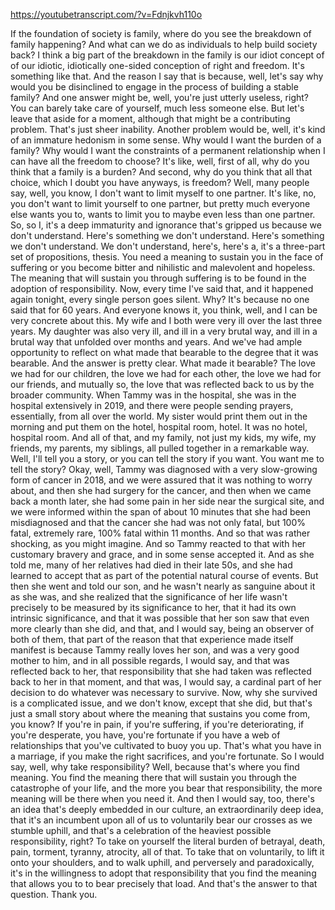 https://youtubetranscript.com/?v=Fdnjkvh110o

 If the foundation of society is family, where do you see the breakdown of family happening? And what can we do as individuals to help build society back? I think a big part of the breakdown in the family is our idiot concept of of our idiotic, idiotically one-sided conception of right and freedom. It's something like that. And the reason I say that is because, well, let's say why would you be disinclined to engage in the process of building a stable family? And one answer might be, well, you're just utterly useless, right? You can barely take care of yourself, much less someone else. But let's leave that aside for a moment, although that might be a contributing problem. That's just sheer inability. Another problem would be, well, it's kind of an immature hedonism in some sense. Why would I want the burden of a family? Why would I want the constraints of a permanent relationship when I can have all the freedom to choose? It's like, well, first of all, why do you think that a family is a burden? And second, why do you think that all that choice, which I doubt you have anyways, is freedom? Well, many people say, well, you know, I don't want to limit myself to one partner. It's like, no, you don't want to limit yourself to one partner, but pretty much everyone else wants you to, wants to limit you to maybe even less than one partner. So, so I, it's a deep immaturity and ignorance that's gripped us because we don't understand. Here's something we don't understand. Here's something we don't understand. We don't understand, here's, here's a, it's a three-part set of propositions, thesis. You need a meaning to sustain you in the face of suffering or you become bitter and nihilistic and malevolent and hopeless. The meaning that will sustain you through suffering is to be found in the adoption of responsibility. Now, every time I've said that, and it happened again tonight, every single person goes silent. Why? It's because no one said that for 60 years. And everyone knows it, you think, well, and I can be very concrete about this. My wife and I both were very ill over the last three years. My daughter was also very ill, and ill in a very brutal way, and ill in a brutal way that unfolded over months and years. And we've had ample opportunity to reflect on what made that bearable to the degree that it was bearable. And the answer is pretty clear. What made it bearable? The love we had for our children, the love we had for each other, the love we had for our friends, and mutually so, the love that was reflected back to us by the broader community. When Tammy was in the hospital, she was in the hospital extensively in 2019, and there were people sending prayers, essentially, from all over the world. My sister would print them out in the morning and put them on the hotel, hospital room, hotel. It was no hotel, hospital room. And all of that, and my family, not just my kids, my wife, my friends, my parents, my siblings, all pulled together in a remarkable way. Well, I'll tell you a story, or you can tell the story if you want. You want me to tell the story? Okay, well, Tammy was diagnosed with a very slow-growing form of cancer in 2018, and we were assured that it was nothing to worry about, and then she had surgery for the cancer, and then when we came back a month later, she had some pain in her side near the surgical site, and we were informed within the span of about 10 minutes that she had been misdiagnosed and that the cancer she had was not only fatal, but 100% fatal, extremely rare, 100% fatal within 11 months. And so that was rather shocking, as you might imagine. And so Tammy reacted to that with her customary bravery and grace, and in some sense accepted it. And as she told me, many of her relatives had died in their late 50s, and she had learned to accept that as part of the potential natural course of events. But then she went and told our son, and he wasn't nearly as sanguine about it as she was, and she realized that the significance of her life wasn't precisely to be measured by its significance to her, that it had its own intrinsic significance, and that it was possible that her son saw that even more clearly than she did, and that, and I would say, being an observer of both of them, that part of the reason that that experience made itself manifest is because Tammy really loves her son, and was a very good mother to him, and in all possible regards, I would say, and that was reflected back to her, that responsibility that she had taken was reflected back to her in that moment, and that was, I would say, a cardinal part of her decision to do whatever was necessary to survive. Now, why she survived is a complicated issue, and we don't know, except that she did, but that's just a small story about where the meaning that sustains you come from, you know? If you're in pain, if you're suffering, if you're deteriorating, if you're desperate, you have, you're fortunate if you have a web of relationships that you've cultivated to buoy you up. That's what you have in a marriage, if you make the right sacrifices, and you're fortunate. So I would say, well, why take responsibility? Well, because that's where you find meaning. You find the meaning there that will sustain you through the catastrophe of your life, and the more you bear that responsibility, the more meaning will be there when you need it. And then I would say, too, there's an idea that's deeply embedded in our culture, an extraordinarily deep idea, that it's an incumbent upon all of us to voluntarily bear our crosses as we stumble uphill, and that's a celebration of the heaviest possible responsibility, right? To take on yourself the literal burden of betrayal, death, pain, torment, tyranny, atrocity, all of that. To take that on voluntarily, to lift it onto your shoulders, and to walk uphill, and perversely and paradoxically, it's in the willingness to adopt that responsibility that you find the meaning that allows you to to bear precisely that load. And that's the answer to that question. Thank you.